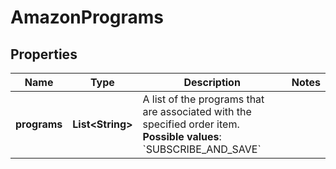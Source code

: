 
# AmazonPrograms

## Properties
Name | Type | Description | Notes
------------ | ------------- | ------------- | -------------
**programs** | **List&lt;String&gt;** | A list of the programs that are associated with the specified order item.  **Possible values**: &#x60;SUBSCRIBE_AND_SAVE&#x60; | 




